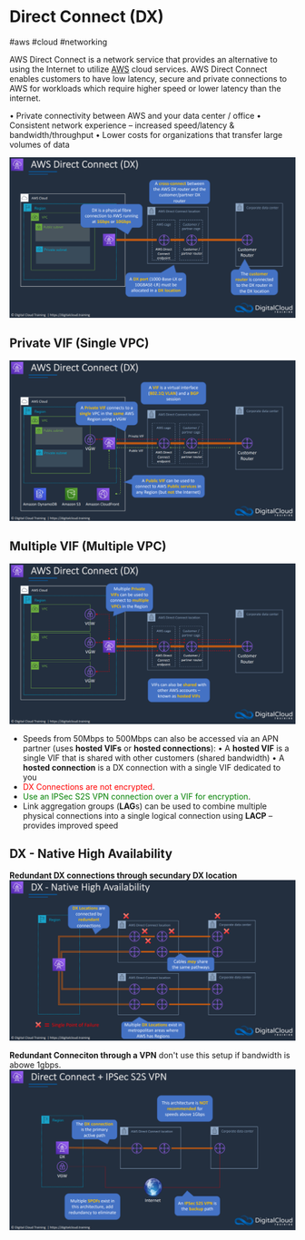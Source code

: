 # Direct Connect (DX)
#aws #cloud #networking 

AWS Direct Connect is a network service that provides an alternative to using the Internet to utilize [AWS](Cloud%20Computing/AWS/AWS.md) cloud services. AWS Direct Connect enables customers to have low latency, secure and private connections to AWS for workloads which require higher speed or lower latency than the internet.

• Private connectivity between AWS and your data center / office
• Consistent network experience – increased speed/latency & bandwidth/throughput
• Lower costs for organizations that transfer large volumes of data

![](Attachments/Pasted%20image%2020230311213812.png)

## Private VIF (Single VPC)
![](Attachments/Pasted%20image%2020230311214126.png)

## Multiple VIF (Multiple VPC)
![](Attachments/Pasted%20image%2020230311214155.png)

- Speeds from 50Mbps to 500Mbps can also be accessed via an APN partner (uses **hosted VIFs** or **hosted connections**):
	• A **hosted VIF** is a single VIF that is shared with other customers (shared bandwidth)
	• A **hosted connection** is a DX connection with a single VIF dedicated
to you
- <span style="color:red">DX Connections are not encrypted</span>.
- <span style="color:green">Use an IPSec S2S VPN connection over a VIF for encryption</span>.
- Link aggregation groups (**LAG**s) can be used to combine multiple physical connections into a single logical connection using **LACP** – provides improved speed


## DX - Native High Availability

**Redundant DX connections through secundary DX location**
![](Attachments/Pasted%20image%2020230311215049.png)

**Redundant Conneciton through a VPN**
don't use this setup if bandwidth is abowe 1gbps.
![](Attachments/Pasted%20image%2020230311215020.png)